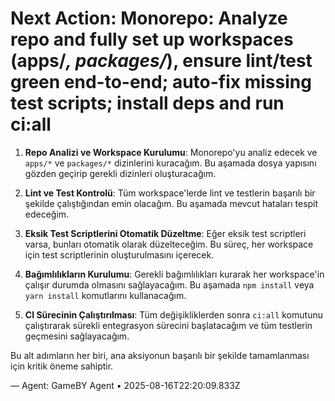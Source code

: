 # Next Action: Monorepo: Analyze repo and fully set up workspaces (apps/*, packages/*), ensure lint/test green end-to-end; auto-fix missing test scripts; install deps and run ci:all

1. **Repo Analizi ve Workspace Kurulumu**: Monorepo'yu analiz edecek ve `apps/*` ve `packages/*` dizinlerini kuracağım. Bu aşamada dosya yapısını gözden geçirip gerekli dizinleri oluşturacağım.

2. **Lint ve Test Kontrolü**: Tüm workspace'lerde lint ve testlerin başarılı bir şekilde çalıştığından emin olacağım. Bu aşamada mevcut hataları tespit edeceğim.

3. **Eksik Test Scriptlerini Otomatik Düzeltme**: Eğer eksik test scriptleri varsa, bunları otomatik olarak düzelteceğim. Bu süreç, her workspace için test scriptlerinin oluşturulmasını içerecek.

4. **Bağımlılıkların Kurulumu**: Gerekli bağımlılıkları kurarak her workspace'in çalışır durumda olmasını sağlayacağım. Bu aşamada `npm install` veya `yarn install` komutlarını kullanacağım.

5. **CI Sürecinin Çalıştırılması**: Tüm değişikliklerden sonra `ci:all` komutunu çalıştırarak sürekli entegrasyon sürecini başlatacağım ve tüm testlerin geçmesini sağlayacağım. 

Bu alt adımların her biri, ana aksiyonun başarılı bir şekilde tamamlanması için kritik öneme sahiptir.

— Agent: GameBY Agent • 2025-08-16T22:20:09.833Z
